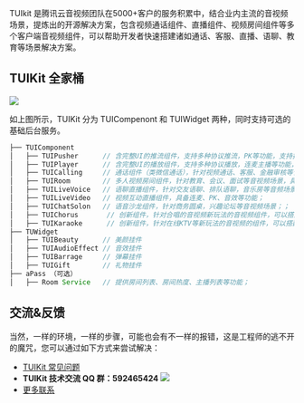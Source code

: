 TUIkit 是腾讯云音视频团队在5000+客户的服务积累中，结合业内主流的音视频场景，提炼出的开源解决方案，包含视频通话组件、直播组件、视频房间组件等多个客户端音视频组件，可以帮助开发者快速搭建诸如通话、客服、直播、语聊、教育等场景解决方案。

## TUIKit 全家桶
![](https://liteav.sdk.qcloud.com/app/doc/trtc/tuikit/all_tuikit.png)

如上图所示，TUIKit 分为 TUICompenont 和 TUIWidget 两种，同时支持可选的基础后台服务。
```java
├── TUIComponent
│   ├── TUIPusher      // 含完整UI的推流组件，支持多种协议推流，PK等功能，支持挂载音效、弹幕等挂件；
│   ├── TUIPlayer      // 含完整UI的播放组件，支持多种协议播放，连麦主播等功能，支持挂载礼物、弹幕等挂件；
│   ├── TUICalling     // 通话组件（类微信通话），针对视频通话、客服、金融审核等音视频场景；
│   ├── TUIRoom        // 多人视频房间组件，针对教育、会议、面试等音视频场景，具备禁言禁画等功能；
│   ├── TUILiveVoice   // 语聊直播组件，针对交友语聊、排队语聊，音乐房等音频场景； 
│   ├── TUILiveVideo   // 视频互动直播组件，具备连麦、PK、音效等功能；
│   ├── TUIChatSolon   // 语音沙龙组件，针对商务圆桌，兴趣论坛等音视频场景；；
│   ├── TUIChorus       // 创新组件，针对合唱的音视频新玩法的音视频组件，可以搭配腾讯云正版曲库解锁更多玩法；
│   ├── TUIKaraoke      // 创新组件，针对在线KTV等新玩法的音视频的组件，可以搭配腾讯云正版曲库解锁更多玩法；
├── TUWidget
│   ├── TUIBeauty      // 美颜挂件
│   ├── TUIAudioEffect // 音效挂件
│   ├── TUIBarrage     // 弹幕挂件
│   ├── TUIGift        // 礼物挂件
├── aPass （可选）
│   ├── Room Service   // 提供房间列表、房间热度、主播列表等功能；
```

## 交流&反馈
当然，一样的环境，一样的步骤，可能也会有不一样的报错，这是工程师的逃不开的魔咒，您可以通过如下方式来尝试解决：
- [TUIKit 常见问题](https://cloud.tencent.com/developer/article/1952880)
- **TUIKit 技术交流 QQ 群：592465424**
 ![](https://qcloudimg.tencent-cloud.cn/raw/fa8a9ca2a400319a1e7362706e6ed69d.png)
- [更多联系](https://cloud.tencent.com/document/product/647/19906)
